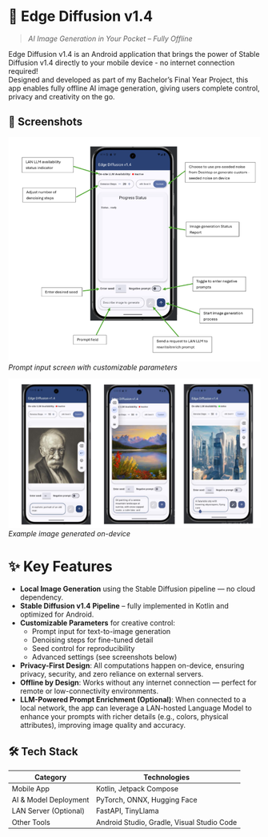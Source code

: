 # 📱  Edge Diffusion v1.4

> *AI Image Generation in Your Pocket – Fully Offline*

Edge Diffusion v1.4 is an Android application that brings the power of Stable Diffusion v1.4 directly to your mobile device - no internet connection required! \
Designed and developed as part of my Bachelor’s Final Year Project, this app enables fully offline AI image generation, giving users complete control, privacy and creativity on the go.


## 📸 Screenshots
![App UI](images/1_App_UI.PNG "App UI") \
*Prompt input screen with customizable parameters*  

![Generated Image](images/demo_pic.PNG "Generated Image") \
 *Example image generated on-device*  

# ✨ Key Features

- **Local Image Generation** using the Stable Diffusion pipeline — no cloud dependency.
- **Stable Diffusion v1.4 Pipeline** – fully implemented in Kotlin and optimized for Android.
- **Customizable Parameters** for creative control:
    - Prompt input for text-to-image generation
    - Denoising steps for fine-tuned detail
    - Seed control for reproducibility
    - Advanced settings (see screenshots below)
- **Privacy-First Design**: All computations happen on-device, ensuring privacy, security, and zero reliance on external servers.
- **Offline by Design**: Works without any internet connection — perfect for remote or low-connectivity environments.
- **LLM-Powered Prompt Enrichment (Optional)**: When connected to a local network, the app can leverage a LAN-hosted Language Model to enhance your prompts with richer details (e.g., colors, physical attributes), improving image quality and accuracy.

## 🛠 Tech Stack

| Category              | Technologies                               |
| --------------------- | ------------------------------------------ |
| Mobile App            | Kotlin, Jetpack Compose                    |
| AI & Model Deployment | PyTorch, ONNX, Hugging Face                |
| LAN Server (Optional) | FastAPI, TinyLlama                         |
| Other Tools           | Android Studio, Gradle, Visual Studio Code |

